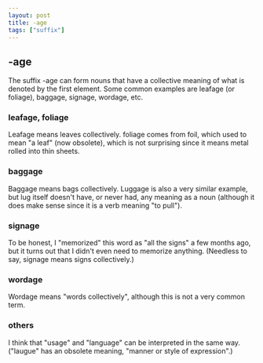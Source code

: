 ```yaml
---
layout: post
title: -age
tags: ["suffix"]
---
```


## -age
The suffix -age can form nouns that have a collective meaning of what is denoted by the first element. Some common examples are leafage (or foliage), baggage, signage, wordage, etc.

### leafage, foliage
Leafage means leaves collectively. foliage comes from foil, which used to mean "a leaf" (now obsolete), which is not surprising since it means metal rolled into thin sheets.

### baggage
Baggage means bags collectively. Luggage is also a very similar example, but lug itself doesn't have, or never had, any meaning as a noun (although it does make sense since it is a verb meaning "to pull").

### signage
To be honest, I "memorized" this word as "all the signs" a few months ago, but it turns out that I didn't even need to memorize anything. (Needless to say, signage means signs collectively.)

### wordage
Wordage means "words collectively", although this is not a very common term.

### others
I think that "usage" and "language" can be interpreted in the same way. ("laugue" has an obsolete meaning, "manner or style of expression".)

